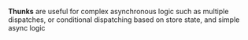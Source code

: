 **Thunks** are useful for complex asynchronous logic such as multiple dispatches, or conditional dispatching based on store state, and simple async logic
